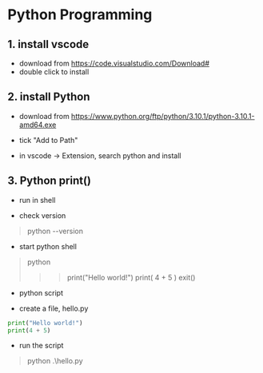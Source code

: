 # Python Programming

## 1. install vscode
* download from 
 https://code.visualstudio.com/Download#
* double click to install 

## 2. install Python
* download from 
 https://www.python.org/ftp/python/3.10.1/python-3.10.1-amd64.exe
+ tick "Add to Path"

* in vscode
-> Extension, search python and install

## 3. Python print()
* run in shell 
+ check version 
> python --version

+ start python shell 
> python 
>>> print("Hello world!")
>>> print( 4 + 5 )
>>> exit() 

* python script
+ create a file, hello.py
```python
print("Hello world!")
print(4 + 5)
```
+ run the script 
> python .\hello.py


